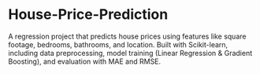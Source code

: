 # House-Price-Prediction
A regression project that predicts house prices using features like square footage, bedrooms, bathrooms, and location. Built with Scikit-learn, including data preprocessing, model training (Linear Regression &amp; Gradient Boosting), and evaluation with MAE and RMSE.
